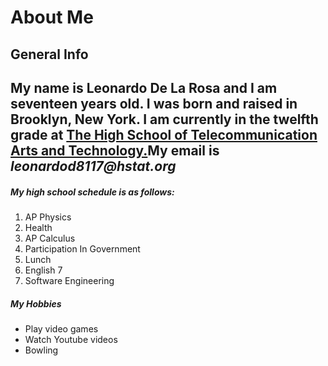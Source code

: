 # About Me
## General Info
My name is Leonardo De La Rosa and I am seventeen years old. I was born and raised in Brooklyn, New York.
I am currently in the twelfth grade at [**The High School of Telecommunication Arts and Technology.**](www.hstat.org)My email is _leonardod8117@hstat.org_
---
##### My high school schedule is as follows:
1. AP Physics
2. Health
3. AP Calculus
4. Participation In Government
5. Lunch
6. English 7
7. Software Engineering

##### My Hobbies
* Play video games
* Watch Youtube videos
* Bowling

